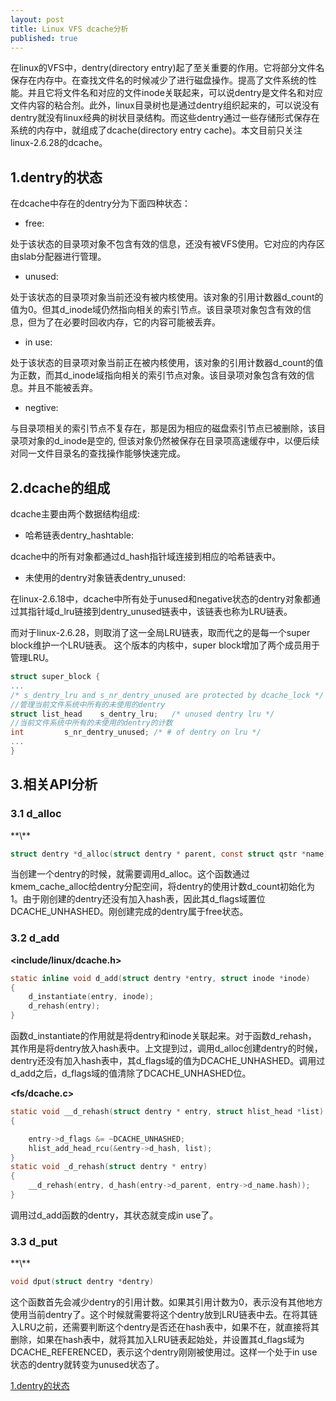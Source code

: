 ```yaml
---
layout: post
title: Linux VFS dcache分析
published: true
---
```


在linux的VFS中，dentry(directory entry)起了至关重要的作用。它将部分文件名保存在内存中。在查找文件名的时候减少了进行磁盘操作。提高了文件系统的性能。并且它将文件名和对应的文件inode关联起来，可以说dentry是文件名和对应文件内容的粘合剂。此外，linux目录树也是通过dentry组织起来的，可以说没有dentry就没有linux经典的树状目录结构。而这些dentry通过一些存储形式保存在系统的内存中，就组成了dcache(directory entry cache)。本文目前只关注linux-2.6.28的dcache。
<h2 id="1">1.dentry的状态</h2>
在dcache中存在的dentry分为下面四种状态：

- free:

处于该状态的目录项对象不包含有效的信息，还没有被VFS使用。它对应的内存区由slab分配器进行管理。

- unused:

处于该状态的目录项对象当前还没有被内核使用。该对象的引用计数器d\_count的值为0。但其d\_inode域仍然指向相关的索引节点。该目录项对象包含有效的信息，但为了在必要时回收内存，它的内容可能被丢弃。
      
- in use:

处于该状态的目录项对象当前正在被内核使用，该对象的引用计数器d\_count的值为正数，而其d\_inode域指向相关的索引节点对象。该目录项对象包含有效的信息。并且不能被丢弃。

- negtive:

与目录项相关的索引节点不复存在，那是因为相应的磁盘索引节点已被删除，该目录项对象的d\_inode是空的, 但该对象仍然被保存在目录项高速缓存中，以便后续对同一文件目录名的查找操作能够快速完成。

<h2 id="2">2.dcache的组成</h2>
dcache主要由两个数据结构组成:

- 哈希链表dentry_hashtable:

dcache中的所有对象都通过d\_hash指针域连接到相应的哈希链表中。

- 未使用的dentry对象链表dentry\_unused:

在linux-2.6.18中，dcache中所有处于unused和negative状态的dentry对象都通过其指针域d\_lru链接到dentry\_unused链表中，该链表也称为LRU链表。


而对于linux-2.6.28，则取消了这一全局LRU链表，取而代之的是每一个super block维护一个LRU链表。
这个版本的内核中，super block增加了两个成员用于管理LRU。

```c
struct super_block {
...
/* s_dentry_lru and s_nr_dentry_unused are protected by dcache_lock */
//管理当前文件系统中所有的未使用的dentry
struct list_head	s_dentry_lru;	/* unused dentry lru */
//当前文件系统中所有的未使用的dentry的计数
int			s_nr_dentry_unused;	/* # of dentry on lru */
...
}
```

<h2 id="3">3.相关API分析</h2>
<h3 id="3.1">3.1 d_alloc</h3>
**\<fs/dcache.c>**

```c
struct dentry *d_alloc(struct dentry * parent, const struct qstr *name)
```
当创建一个dentry的时候，就需要调用d\_alloc。这个函数通过kmem\_cache\_alloc给dentry分配空间，将dentry的使用计数d\_count初始化为1。由于刚创建的dentry还没有加入hash表，因此其d\_flags域置位DCACHE_UNHASHED。刚创建完成的dentry属于free状态。

<h3 id="3.2">3.2 d_add</h3>

**\<include/linux/dcache.h>**

```c
static inline void d_add(struct dentry *entry, struct inode *inode)
{
	d_instantiate(entry, inode);
	d_rehash(entry);
}
```
函数d\_instantiate的作用就是将dentry和inode关联起来。对于函数d\_rehash，
其作用是将dentry放入hash表中。上文提到过，调用d\_alloc创建dentry的时候，dentry还没有加入hash表中，其d\_flags域的值为DCACHE\_UNHASHED。调用过d\_add之后，d\_flags域的值清除了DCACHE\_UNHASHED位。

**\<fs/dcache.c>**

```c
static void __d_rehash(struct dentry * entry, struct hlist_head *list)
{

 	entry->d_flags &= ~DCACHE_UNHASHED;
 	hlist_add_head_rcu(&entry->d_hash, list);
}
static void _d_rehash(struct dentry * entry)
{
	__d_rehash(entry, d_hash(entry->d_parent, entry->d_name.hash));
}
```
调用过d\_add函数的dentry，其状态就变成in use了。
<h3 id="3.3">3.3 d_put</h3>
**\<fs/dcache.c>**

```c
void dput(struct dentry *dentry)
```
这个函数首先会减少dentry的引用计数。如果其引用计数为0，表示没有其他地方使用当前dentry了。这个时候就需要将这个dentry放到LRU链表中去。在将其链入LRU之前，还需要判断这个dentry是否还在hash表中，如果不在，就直接将其删除，如果在hash表中，就将其加入LRU链表起始处，并设置其d\_flags域为DCACHE_REFERENCED，表示这个dentry刚刚被使用过。这样一个处于in use状态的dentry就转变为unused状态了。

[1.dentry的状态](#1)